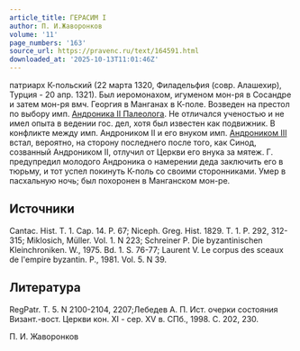 ```yaml
---
article_title: ГЕРАСИМ I
author: П. И.Жаворонков
volume: '11'
page_numbers: '163'
source_url: https://pravenc.ru/text/164591.html
downloaded_at: '2025-10-13T11:01:46Z'
---
```


патриарх К-польский (22 марта 1320, Филадельфия (совр. Алашехир), Турция - 20 апр. 1321). Был иеромонахом, игуменом мон-ря в Сосандре и затем мон-ря вмч. Георгия в Манганах в К-поле. Возведен на престол по выбору имп. [Андроника II Палеолога](<https://pravenc.ru/text/Андроник II Палеолог.html>). Не отличался ученостью и не имел опыта в ведении гос. дел, хотя был известен как подвижник. В конфликте между имп. Андроником II и его внуком имп. [Андроником III](<https://pravenc.ru/text/Андроником III.html>) встал, вероятно, на сторону последнего после того, как Синод, созванный Андроником II, отлучил от Церкви его внука за мятеж. Г. предупредил молодого Андроника о намерении деда заключить его в тюрьму, и тот успел покинуть К-поль со своими сторонниками. Умер в пасхальную ночь; был похоронен в Манганском мон-ре.

## Источники

Cantac. Hist. T. 1. Cap. 14. P. 67; Niceph. Greg. Hist. 1829. T. 1. P. 292, 312-315; Miklosich, Müller. Vol. 1. N 223; Schreiner P. Die byzantinischen Kleinchroniken. W., 1975. Bd. 1. S. 76-77; Laurent V. Le corpus des sceaux de l'empire byzantin. P., 1981. Vol. 5. N 39.

## Литература

RegPatr. T. 5. N 2100-2104, 2207;Лебедев А. П. Ист. очерки состояния Визант.-вост. Церкви кон. XI - сер. XV в. СПб., 1998. С. 202, 230.

П. И.  Жаворонков
